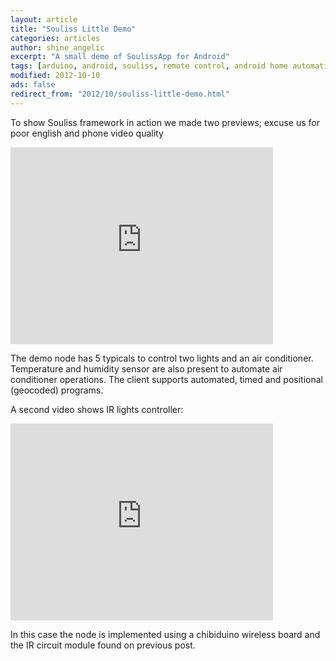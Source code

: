 ```yaml
---
layout: article
title: "Souliss Little Demo"
categories: articles
author: shine_angelic
excerpt: "A small demo of SoulissApp for Android"
tags: [arduino, android, souliss, remote control, android home automation, android smart home]
modified: 2012-10-10
ads: false  
redirect_from: "2012/10/souliss-little-demo.html"
---
```


To show Souliss framework in action we made two previews; excuse us for poor english and phone video quality

<iframe width="420" height="315" src="https://www.youtube.com/embed/VuqOFjQTVYg" frameborder="0" allowfullscreen></iframe>

The demo node has 5 typicals to control two lights and an air conditioner. Temperature and humidity sensor are also present to automate air conditioner operations. The client supports automated, timed and positional (geocoded) programs.

A second video shows IR lights controller:

<iframe width="420" height="315" src="https://www.youtube.com/embed/q4zMRAg6zQ0" frameborder="0" allowfullscreen></iframe>

In this case the node is implemented using a chibiduino wireless board and the IR circuit module found on previous post.